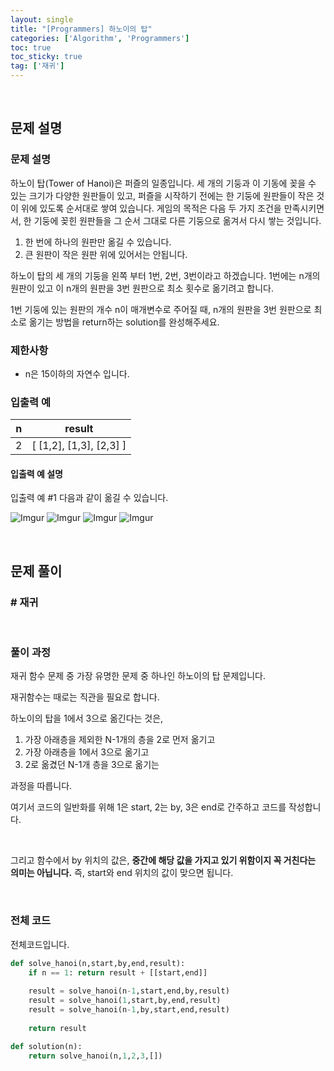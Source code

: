 ```yaml
---
layout: single
title: "[Programmers] 하노이의 탑"
categories: ['Algorithm', 'Programmers']
toc: true
toc_sticky: true
tag: ['재귀']
---
```




<br>

## 문제 설명

### 문제 설명

하노이 탑(Tower of Hanoi)은 퍼즐의 일종입니다. 세 개의 기둥과 이 기동에 꽂을 수 있는 크기가 다양한 원판들이 있고, 퍼즐을 시작하기 전에는 한 기둥에 원판들이 작은 것이 위에 있도록 순서대로 쌓여 있습니다. 게임의 목적은 다음 두 가지 조건을 만족시키면서, 한 기둥에 꽂힌 원판들을 그 순서 그대로 다른 기둥으로 옮겨서 다시 쌓는 것입니다.

1. 한 번에 하나의 원판만 옮길 수 있습니다.
2. 큰 원판이 작은 원판 위에 있어서는 안됩니다.

하노이 탑의 세 개의 기둥을 왼쪽 부터 1번, 2번, 3번이라고 하겠습니다. 1번에는 n개의 원판이 있고 이 n개의 원판을 3번 원판으로 최소 횟수로 옮기려고 합니다.

1번 기둥에 있는 원판의 개수 n이 매개변수로 주어질 때, n개의 원판을 3번 원판으로 최소로 옮기는 방법을 return하는 solution를 완성해주세요.

### 제한사항

* n은 15이하의 자연수 입니다.

### 입출력 예

| n    | result                  |
| ---- | ----------------------- |
| 2    | [ [1,2], [1,3], [2,3] ] |

#### 입출력 예 설명

입출력 예 #1
다음과 같이 옮길 수 있습니다.

![Imgur](https://i.imgur.com/SWEqD08.png)
![Imgur](https://i.imgur.com/mrmOzV2.png)
![Imgur](https://i.imgur.com/Ent83gA.png)
![Imgur](https://i.imgur.com/osJFfhF.png)

<br>

## 문제 풀이

### \# 재귀



<br>

### 풀이 과정

재귀 함수 문제 중 가장 유명한 문제 중 하나인 하노이의 탑 문제입니다. 

재귀함수는 때로는 직관을 필요로 합니다. 

하노이의 탑을 1에서 3으로 옮긴다는 것은, 

1. 가장 아래층을 제외한 N-1개의 층을 2로 먼저 옮기고
2. 가장 아래층을 1에서 3으로 옮기고
3. 2로 옮겼던 N-1개 층을 3으로 옮기는

과정을 따릅니다. 

여기서 코드의 일반화를 위해 1은 start, 2는 by, 3은 end로 간주하고 코드를 작성합니다. 

<br>

그리고 함수에서 by 위치의 값은, **중간에 해당 값을 가지고 있기 위함이지 꼭 거친다는 의미는 아닙니다.** 즉, start와 end 위치의 값이 맞으면 됩니다. 

<br>

### 전체 코드

전체코드입니다. 

```python
def solve_hanoi(n,start,by,end,result):
    if n == 1: return result + [[start,end]]
    
    result = solve_hanoi(n-1,start,end,by,result)
    result = solve_hanoi(1,start,by,end,result)
    result = solve_hanoi(n-1,by,start,end,result)
    
    return result

def solution(n):
    return solve_hanoi(n,1,2,3,[])
```

<br>


